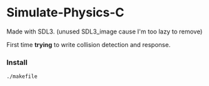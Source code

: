 # Simulate-Physics-C
Made with SDL3. (unused SDL3_image cause I'm too lazy to remove)

First time **trying** to write collision detection and response. 
### Install
```
./makefile
```
